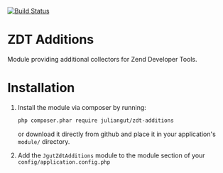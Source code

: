 [![Build Status](https://travis-ci.org/juliangut/zdt-additions.svg?branch=develop)](https://travis-ci.org/juliangut/zdt-additions)

ZDT Additions
=============

Module providing additional collectors for Zend Developer Tools.

Installation
============

1. Install the module via composer by running:

   ```sh
   php composer.phar require juliangut/zdt-additions
   ```
   or download it directly from github and place it in your application's `module/` directory.

2. Add the `JgutZdtAdditions` module to the module section of your `config/application.config.php`
